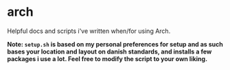 # arch
Helpful docs and scripts i've written when/for using Arch.

**Note: `setup.sh` is based on my personal preferences for setup and as such bases your location and layout on danish standards, and installs a few packages i use a lot. Feel free to modify the script to your own liking.**
